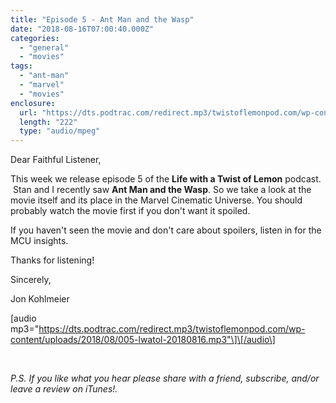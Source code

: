 ```yaml
---
title: "Episode 5 - Ant Man and the Wasp"
date: "2018-08-16T07:00:40.000Z"
categories: 
  - "general"
  - "movies"
tags: 
  - "ant-man"
  - "marvel"
  - "movies"
enclosure: 
  url: "https://dts.podtrac.com/redirect.mp3/twistoflemonpod.com/wp-content/uploads/2018/08/005-lwatol-20180816.mp3"
  length: "222"
  type: "audio/mpeg"
---
```


Dear Faithful Listener,

This week we release episode 5 of the **Life with a Twist of Lemon** podcast.  Stan and I recently saw **Ant Man and the Wasp**. So we take a look at the movie itself and its place in the Marvel Cinematic Universe. You should probably watch the movie first if you don't want it spoiled.

If you haven't seen the movie and don't care about spoilers, listen in for the MCU insights.

Thanks for listening!

Sincerely,

Jon Kohlmeier

\[audio mp3="https://dts.podtrac.com/redirect.mp3/twistoflemonpod.com/wp-content/uploads/2018/08/005-lwatol-20180816.mp3"\]\[/audio\]

 

_P.S. If you like what you hear please share with a friend, subscribe, and/or leave a review on iTunes!._
